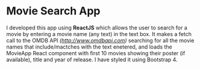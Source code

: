 ﻿# Movie Search App

I developed this app using **ReactJS** which allows the user to search for a movie by entering a movie name (any text) in the text box. It makes a fetch call to the OMDB API *(http://www.omdbapi.com)* searching for all the movie names that include/mactches with the text enetered, and loads the MovieApp React component with first 10 movies showing their poster (if available), title and year of release. I have styled it using Bootstrap 4.

